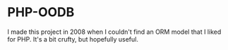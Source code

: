 # PHP-OODB
I made this project in 2008 when I couldn't find an ORM model that I liked for PHP. It's a bit crufty, but hopefully useful.
